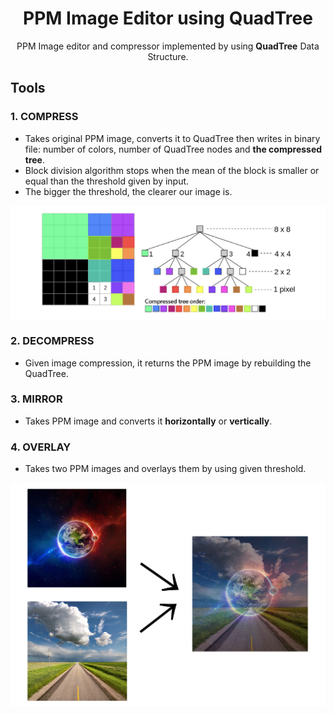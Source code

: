 <style>
 .center {
  margin: auto;
  width: 50%;
  padding: 10px;
}
</style>

<h1 align = "center"> PPM Image Editor using QuadTree </h1>
<p align = "center"> PPM Image editor and compressor implemented by using <b>QuadTree</b> Data Structure. </p>

## Tools
 ### 1. COMPRESS
   - Takes original PPM image, converts it to QuadTree then writes in binary file: number of colors, number of QuadTree nodes and **the compressed tree**.
   - Block division algorithm stops when the mean of the block is smaller or equal than the threshold given by input.
   - The bigger the threshold, the clearer our image is.
   
   <img src = "quadtree_example.jpg" align="center" />

 ### 2. DECOMPRESS
   - Given image compression, it returns the PPM image by rebuilding the QuadTree.
   
 ### 3. MIRROR
   - Takes PPM image and converts it **horizontally** or **vertically**.
   
 ### 4. OVERLAY
   - Takes two PPM images and overlays them by using given threshold.
   
   <img src = "overlay_example.JPEG" style="center" />
